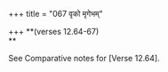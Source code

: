+++
title = "067 वृको मृगेभम्"

+++
**(verses 12.64-67)  
**

See Comparative notes for [Verse
12.64].


